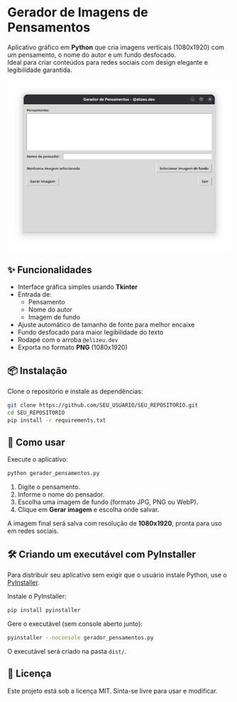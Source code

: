 # Gerador de Imagens de Pensamentos

Aplicativo gráfico em **Python** que cria imagens verticais (1080x1920) com um pensamento, o nome do autor e um fundo desfocado.  
Ideal para criar conteúdos para redes sociais com design elegante e legibilidade garantida.  

![Exemplo de imagem gerada](docs/exemplo.png)

## ✨ Funcionalidades
- Interface gráfica simples usando **Tkinter**
- Entrada de:
  - Pensamento
  - Nome do autor
  - Imagem de fundo
- Ajuste automático de tamanho de fonte para melhor encaixe
- Fundo desfocado para maior legibilidade do texto
- Rodapé com o arroba `@elizeu.dev`
- Exporta no formato **PNG** (1080x1920)

## 📦 Instalação

Clone o repositório e instale as dependências:

```bash
git clone https://github.com/SEU_USUARIO/SEU_REPOSITORIO.git
cd SEU_REPOSITORIO
pip install -r requirements.txt
```

## 🚀 Como usar

Execute o aplicativo:

```bash
python gerador_pensamentos.py
```

1. Digite o pensamento.
2. Informe o nome do pensador.
3. Escolha uma imagem de fundo (formato JPG, PNG ou WebP).
4. Clique em **Gerar imagem** e escolha onde salvar.

A imagem final será salva com resolução de **1080x1920**, pronta para uso em redes sociais.

## 🛠 Criando um executável com PyInstaller

Para distribuir seu aplicativo sem exigir que o usuário instale Python, use o [PyInstaller](https://pyinstaller.org/).

Instale o PyInstaller:
```bash
pip install pyinstaller
```

Gere o executável (sem console aberto junto):
```bash
pyinstaller --noconsole gerador_pensamentos.py
```

O executável será criado na pasta `dist/`.

## 📄 Licença
Este projeto está sob a licença MIT. Sinta-se livre para usar e modificar.
